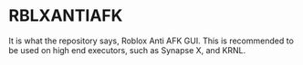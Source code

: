 # RBLXANTIAFK
It is what the repository says, Roblox Anti AFK GUI.
This is recommended to be used on high end executors, such as Synapse X, and KRNL.
